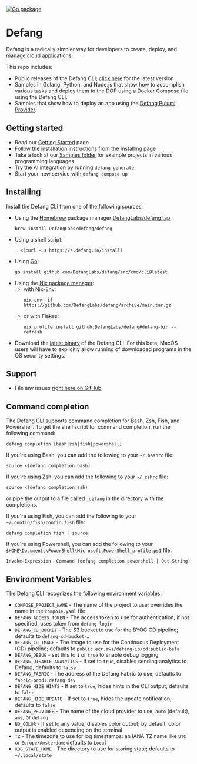 [![Go package](https://github.com/DefangLabs/defang/actions/workflows/go.yml/badge.svg?branch=main)](https://github.com/DefangLabs/defang/actions/workflows/go.yml)

# Defang

Defang is a radically simpler way for developers to create, deploy, and manage cloud applications.

This repo includes:
* Public releases of the Defang CLI; [click here](https://github.com/DefangLabs/defang/releases/latest/) for the latest version
* Samples in Golang, Python, and Node.js that show how to accomplish various tasks and deploy them to the DOP using a Docker Compose file using the Defang CLI.
* Samples that show how to deploy an app using the [Defang Pulumi Provider](https://github.com/DefangLabs/pulumi-defang).

## Getting started
* Read our [Getting Started](https://docs.defang.io/docs/getting-started) page
* Follow the installation instructions from the [Installing](https://docs.defang.io/docs/getting-started/installing) page
* Take a look at our [Samples folder](https://github.com/DefangLabs/defang/tree/main/samples) for example projects in various programming languages.
* Try the AI integration by running `defang generate`
* Start your new service with `defang compose up`

## Installing

Install the Defang CLI from one of the following sources:
* Using the [Homebrew](https://brew.sh) package manager [DefangLabs/defang tap](https://github.com/DefangLabs/homebrew-defang):
  ```
  brew install DefangLabs/defang/defang
  ```
- Using a shell script:
  ```
  . <(curl -Ls https://s.defang.io/install)
  ```
- Using [Go](https://go.dev):
  ```
  go install github.com/DefangLabs/defang/src/cmd/cli@latest
  ```
- Using the [Nix package manager](https://nixos.org):
  - with Nix-Env:
    ```
    nix-env -if https://github.com/DefangLabs/defang/archive/main.tar.gz
    ```
  - or with Flakes:
    ```
    nix profile install github:DefangLabs/defang#defang-bin --refresh
    ```
* Download the [latest binary](https://github.com/DefangLabs/defang/releases/latest/) of the Defang CLI. For this beta, MacOS users will have to explicitly allow running of downloaded programs in the OS security settings.

## Support
* File any issues [right here on GitHub](https://github.com/DefangLabs/defang/issues)

## Command completion

The Defang CLI supports command completion for Bash, Zsh, Fish, and Powershell. To get the shell script for command completion, run the following command:

```
defang completion [bash|zsh|fish|powershell]
```

If you're using Bash, you can add the following to your `~/.bashrc` file:

```
source <(defang completion bash)
```

If you're using Zsh, you can add the following to your `~/.zshrc` file:

```
source <(defang completion zsh)
```

or pipe the output to a file called `_defang` in the directory with the completions.

If you're using Fish, you can add the following to your `~/.config/fish/config.fish` file:

```
defang completion fish | source
```

If you're using Powershell, you can add the following to your `$HOME\Documents\PowerShell\Microsoft.PowerShell_profile.ps1` file:

```
Invoke-Expression -Command (defang completion powershell | Out-String)
```

## Environment Variables

The Defang CLI recognizes the following environment variables:

- `COMPOSE_PROJECT_NAME` - The name of the project to use; overrides the name in the `compose.yaml` file
- `DEFANG_ACCESS_TOKEN` - The access token to use for authentication; if not specified, uses token from `defang login`
- `DEFANG_CD_BUCKET` - The S3 bucket to use for the BYOC CD pipeline; defaults to `defang-cd-bucket-…`
- `DEFANG_CD_IMAGE` - The image to use for the Continuous Deployment (CD) pipeline; defaults to `public.ecr.aws/defang-io/cd:public-beta`
- `DEFANG_DEBUG` - set this to `1` or `true` to enable debug logging
- `DEFANG_DISABLE_ANALYTICS` - If set to `true`, disables sending analytics to Defang; defaults to `false`
- `DEFANG_FABRIC` - The address of the Defang Fabric to use; defaults to `fabric-prod1.defang.dev`
- `DEFANG_HIDE_HINTS` - If set to `true`, hides hints in the CLI output; defaults to `false`
- `DEFANG_HIDE_UPDATE` - If set to `true`, hides the update notification; defaults to `false`
- `DEFANG_PROVIDER` - The name of the cloud provider to use, `auto` (default), `aws`, or `defang`
- `NO_COLOR` - If set to any value, disables color output; by default, color output is enabled depending on the terminal
- `TZ` - The timezone to use for log timestamps: an IANA TZ name like `UTC` or `Europe/Amsterdam`; defaults to `Local`
- `XDG_STATE_HOME` - The directory to use for storing state; defaults to `~/.local/state`
